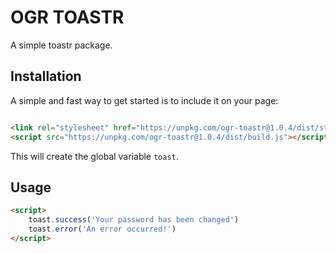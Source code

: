 # OGR TOASTR

A simple toastr package.

## Installation

A simple and fast way to get started is to include it on your page:

```html

<link rel="stylesheet" href="https://unpkg.com/ogr-toastr@1.0.4/dist/style.css">
<script src="https://unpkg.com/ogr-toastr@1.0.4/dist/build.js"></script>
```

This will create the global variable `toast`.
## Usage

```html
<script>
    toast.success('Your password has been changed')
    toast.error('An error occurred!')
</script>
```
